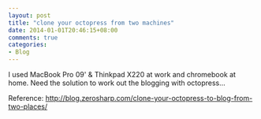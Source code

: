 ```yaml
---
layout: post
title: "clone your octopress from two machines"
date: 2014-01-01T20:46:15+08:00
comments: true
categories: 
- Blog
---
```


I used MacBook Pro 09' & Thinkpad X220 at work and chromebook at home. Need the solution to work out the blogging  with octopress...

Reference:
http://blog.zerosharp.com/clone-your-octopress-to-blog-from-two-places/
